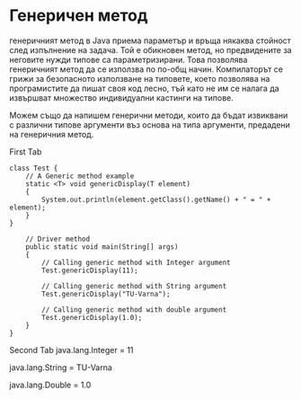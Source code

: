 # Генеричен метод

генеричният метод в Java приема параметър и връща някаква стойност след изпълнение на задача. Той е обикновен метод, но предвидените за неговите нужди типове са параметризирани. Това позволява генеричният метод да се използва по по-общ начин. Компилаторът се грижи за безопасното използване на типовете, което позволява на програмистите да пишат своя код лесно, тъй като не им се налага да извършват множество индивидуални кастинги на типове.

Можем също да напишем генерични методи, които да бъдат извиквани с различни типове аргументи въз основа на типа аргументи, предадени на генеричния метод.


First Tab
```
class Test {
	// A Generic method example
	static <T> void genericDisplay(T element)
	{
		System.out.println(element.getClass().getName() + " = " + element);
	}
}

	// Driver method
	public static void main(String[] args)
	{
		// Calling generic method with Integer argument
		Test.genericDisplay(11);

		// Calling generic method with String argument
		Test.genericDisplay("TU-Varna");

		// Calling generic method with double argument
		Test.genericDisplay(1.0);
	}
}

```


Second Tab
java.lang.Integer = 11

java.lang.String = TU-Varna

java.lang.Double = 1.0



